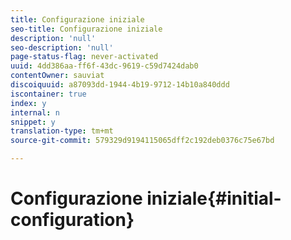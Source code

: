 ```yaml
---
title: Configurazione iniziale
seo-title: Configurazione iniziale
description: 'null'
seo-description: 'null'
page-status-flag: never-activated
uuid: 4dd386aa-ff6f-43dc-9619-c59d7424dab0
contentOwner: sauviat
discoiquuid: a87093dd-1944-4b19-9712-14b10a840ddd
iscontainer: true
index: y
internal: n
snippet: y
translation-type: tm+mt
source-git-commit: 579329d9194115065dff2c192deb0376c75e67bd

---
```



# Configurazione iniziale{#initial-configuration}

